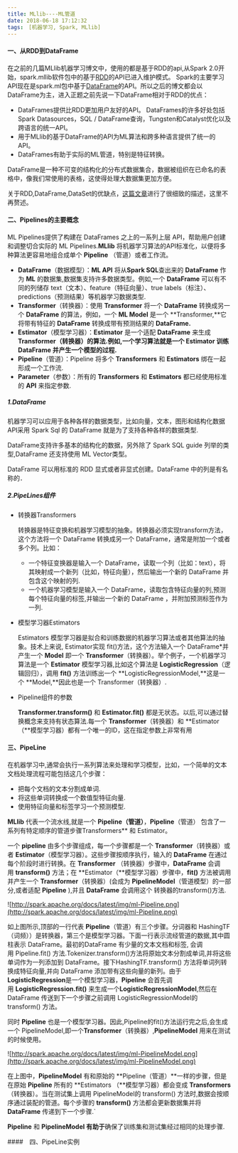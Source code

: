 ```yaml
---
title: MLlib----ML管道
date: 2018-06-18 17:12:32
tags:　[机器学习, Spark, MLlib]
---
```


#### 一、从RDD到DataFrame

在之前的几篇MLlib机器学习博文中，使用的都是基于RDD的api,从Spark 2.0开始，spark.mllib软件包中的基于[RDD](http://spark.apache.org/docs/latest/programming-guide.html#resilient-distributed-datasets-rdds)的API已进入维护模式。 Spark的主要学习API现在是spark.ml包中基于[DataFrame](http://www.apache.wiki/pages/viewpage.action?pageId=2883736)的API。所以之后的博文都会以DataFrame为主，进入正题之前先说一下DataFrame相对于RDD的优点：

- DataFrames提供比RDD更加用户友好的API。 DataFrames的许多好处包括Spark Datasources，SQL / DataFrame查询，Tungsten和Catalyst优化以及跨语言的统一API。
- 用于MLlib的基于DataFrame的API为ML算法和跨多种语言提供了统一的API。
- DataFrames有助于实际的ML管道，特别是特征转换。

DataFrame是一种不可变的结构化的分布式数据集合，数据被组织在已命名的表格中，像我们常使用的表格，这使得处理大数据集更加方便。

关于RDD,DataFrame,DataSet的优缺点，[这篇文章](https://databricks.com/blog/2016/07/14/a-tale-of-three-apache-spark-apis-rdds-dataframes-and-datasets.html)进行了很细致的描述，这里不再赘述。

#### 二、Pipelines的主要概念

ML Pipelines提供了构建在 DataFrames 之上的一系列上层 API，帮助用户创建和调整切合实际的 ML Pipelines.**MLlib** 将机器学习算法的API标准化，以便将多种算法更容易地组合成单个 **Pipeline** （管道）或者工作流。

- **DataFrame**（数据模型）：**ML API** 将从**Spark SQL**查出来的 **DataFrame** 作为 **ML** 的数据集,数据集支持许多数据类型。例如,一个 **DataFrame** 可以有不同的列储存 text（文本）、feature（特征向量）、true labels（标注）、predictions（预测结果）等机器学习数据类型.
- **Transformer**（转换器）：使用 **Transformer** 将一个 **DataFrame** 转换成另一个 **DataFrame** 的算法，例如，一个 **ML Model** 是一个 **Transformer,**它将带有特征的 **DataFrame** 转换成带有预测结果的 **DataFrame.**
- **Estimator**（模型学习器）：**Estimator** 是一个适配 **DataFrame** 来生成 **Transformer（转换器）**的算法.例如,一个学习算法就是一个 **Estimator** 训练 **DataFrame** 并产生一个模型的过程**.**
- **Pipeline**（管道）：Pipeline 将多个 **Transformers** 和 **Estimators** 绑在一起形成一个工作流.
- **Parameter**（参数）：所有的 **Transformers** 和 **Estimators** 都已经使用标准的 **API** 来指定参数.

##### 1.DataFrame

机器学习可以应用于各种各样的数据类型，比如向量，文本，图形和结构化数据API采用 Spark Sql 的 DataFrame 就是为了支持各种各样的数据类型.

DataFrame支持许多基本的结构化的数据，另外除了 Spark SQL guide 列举的类型,DataFrame 还支持使用 ML Vector类型。

DataFrame 可以用标准的 RDD 显式或者非显式创建。DataFrame 中的列是有名称的．

##### 2.PipeLines组件

* 转换器Transformers

  转换器是特征变换和机器学习模型的抽象。转换器必须实现transform方法，这个方法将一个 DataFrame 转换成另一个 DataFrame，通常是附加一个或者多个列。比如：

  - 一个特征变换器是输入一个 DataFrame，读取一个列（比如：text），将其映射成一个新列（比如，特征向量），然后输出一个新的 DataFrame 并包含这个映射的列.
  - 一个机器学习模型是输入一个 DataFrame，读取包含特征向量的列,预测每个特征向量的标签,并输出一个新的 DataFrame ，并附加预测标签作为一列.

* 模型学习器Estimators

  Estimators 模型学习器是拟合和训练数据的机器学习算法或者其他算法的抽象。技术上来说, Estimator实现 fit()方法，这个方法输入一个 DataFrame*并产生一个 **Model** 即一个 **Transformer**（转换器）。举个例子，一个机器学习算法是一个 **Estimator** 模型学习器,比如这个算法是 **LogisticRegression**（逻辑回归），调用 **fit()** 方法训练出一个 **LogisticRegressionModel,**这是一个 **Model,**因此也是一个 Transformer（转换器）.

* Pipeline组件的参数

  **Transformer.transform()** 和 **Estimator.fit()** 都是无状态。以后,可以通过替换概念来支持有状态算法.每一个 **Transformer**（转换器）和 **Estimator （**模型学习器）都有一个唯一的ID，这在指定参数上非常有用

#### 三、PipeLine

在机器学习中,通常会执行一系列算法来处理和学习模型，比如，一个简单的文本文档处理流程可能包括这几个步骤：

- 把每个文档的文本分割成单词.
- 将这些单词转换成一个数值型特征向量.
- 使用特征向量和标签学习一个预测模型.

**MLlib** 代表一个流水线,就是一个 **Pipeline（管道）**，**Pipeline**（管道） 包含了一系列有特定顺序的管道步骤Transformers** 和 Estimator。

一个 **pipeline** 由多个步骤组成，每一个步骤都是一个 **Transformer**（转换器）或者 **Estimator**（模型学习器）。这些步骤按顺序执行，输入的 **DataFrame** 在通过每个阶段时进行转换。在 **Transformer** （转换器）步骤中，**DataFrame** 会调用 **transform()** 方法；在 **Estimator（**模型学习器）步骤中，**fit()** 方法被调用并产生一个 **Transformer**（转换器）(会成为 **PipelineModel**（管道模型）的一部分,或者适配 **Pipeline** ),并且 **DataFrame** 会调用这个 转换器的transform()方法.

![http://spark.apache.org/docs/latest/img/ml-Pipeline.png](http://spark.apache.org/docs/latest/img/ml-Pipeline.png)

如上图所示,顶部的一行代表 **Pipeline**（管道）有三个步骤。分词器和 HashingTF（词频））是转换器，第三个是模型学习器。下面一行表示流经管道的数据,其中圆柱表示 DataFrame。最初的DataFrame 有少量的文本文档和标签, 会调用 Pipeline.fit() 方法.Tokenizer.transform()方法将原始文本分割成单词,并将这些单词作为一列添加到 DataFrame。接下HashingTF.transform() 方法将单词列转换成特征向量,并向 DataFrame 添加带有这些向量的新列。由于**LogisticRegression**是一个模型学习器，**Pipeline** 会首先调用 **LogisticRegression.fit()** 来生成一个**LogisticRegressionModel**,然后在DataFrame 传送到下一个步骤之前调用 LogisticRegressionModel的transform() 方法。

同时 **Pipeline** 也是一个模型学习器。因此,Pipeline的fit()方法运行完之后,会生成一个 PipelineModel,即一个**Transformer**（转换器）,**PipelineModel** 用来在测试的时候使用。

![http://spark.apache.org/docs/latest/img/ml-PipelineModel.png](http://spark.apache.org/docs/latest/img/ml-PipelineModel.png)

在上图中，**PipelineModel** 有和原始的 **Pipeline（管道）**一样的步骤，但是在原始 **Pipeline** 所有的 **Estimators （**模型学习器）都会变成 **Transformers**（转换器）。当在测试集上调用 PipelineModel的 transform() 方法时,数据会按顺序通过装配的管道。每个步骤的 **transform()** 方法都会更新数据集并将 **DataFrame** 传递到下一个步骤.`

**Pipeline** 和 **PipelineModel 有助于**确保了训练集和测试集经过相同的处理步骤.

 ####　四、PipeLine实例

